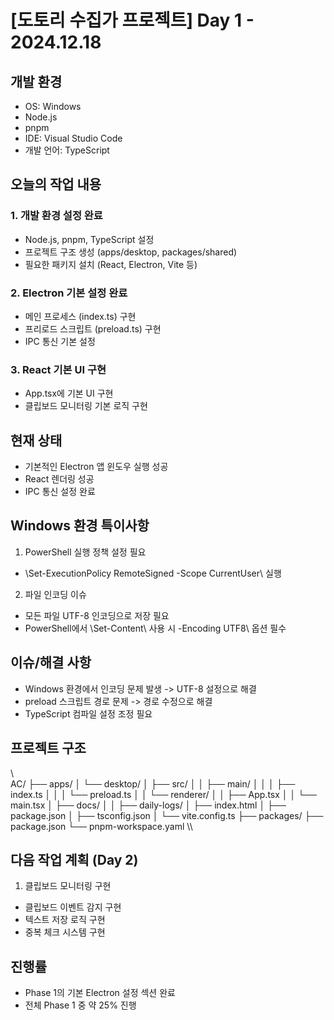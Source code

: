 ﻿# [도토리 수집가 프로젝트] Day 1 - 2024.12.18

## 개발 환경
- OS: Windows
- Node.js
- pnpm
- IDE: Visual Studio Code
- 개발 언어: TypeScript

## 오늘의 작업 내용
### 1. 개발 환경 설정 완료
- Node.js, pnpm, TypeScript 설정
- 프로젝트 구조 생성 (apps/desktop, packages/shared)
- 필요한 패키지 설치 (React, Electron, Vite 등)

### 2. Electron 기본 설정 완료
- 메인 프로세스 (index.ts) 구현
- 프리로드 스크립트 (preload.ts) 구현
- IPC 통신 기본 설정

### 3. React 기본 UI 구현
- App.tsx에 기본 UI 구현
- 클립보드 모니터링 기본 로직 구현

## 현재 상태
- 기본적인 Electron 앱 윈도우 실행 성공
- React 렌더링 성공
- IPC 통신 설정 완료

## Windows 환경 특이사항
1. PowerShell 실행 정책 설정 필요
  - \Set-ExecutionPolicy RemoteSigned -Scope CurrentUser\ 실행
2. 파일 인코딩 이슈
  - 모든 파일 UTF-8 인코딩으로 저장 필요
  - PowerShell에서 \Set-Content\ 사용 시 \-Encoding UTF8\ 옵션 필수

## 이슈/해결 사항
- Windows 환경에서 인코딩 문제 발생 -> UTF-8 설정으로 해결
- preload 스크립트 경로 문제 -> 경로 수정으로 해결
- TypeScript 컴파일 설정 조정 필요

## 프로젝트 구조
\\\
AC/
├── apps/
│   └── desktop/
│       ├── src/
│       │   ├── main/
│       │   │   ├── index.ts
│       │   │   └── preload.ts
│       │   └── renderer/
│       │       ├── App.tsx
│       │       └── main.tsx
│       ├── docs/
│       │   ├── daily-logs/
│       ├── index.html
│       ├── package.json
│       ├── tsconfig.json
│       └── vite.config.ts
├── packages/
├── package.json
└── pnpm-workspace.yaml
\\\

## 다음 작업 계획 (Day 2)
1. 클립보드 모니터링 구현
  - 클립보드 이벤트 감지 구현
  - 텍스트 저장 로직 구현
  - 중복 체크 시스템 구현

## 진행률
- Phase 1의 기본 Electron 설정 섹션 완료
- 전체 Phase 1 중 약 25% 진행
